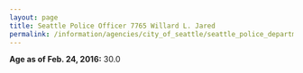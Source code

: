 ```yaml
---
layout: page
title: Seattle Police Officer 7765 Willard L. Jared
permalink: /information/agencies/city_of_seattle/seattle_police_department/copbook/7765/
---
```


**Age as of Feb. 24, 2016:** 30.0
